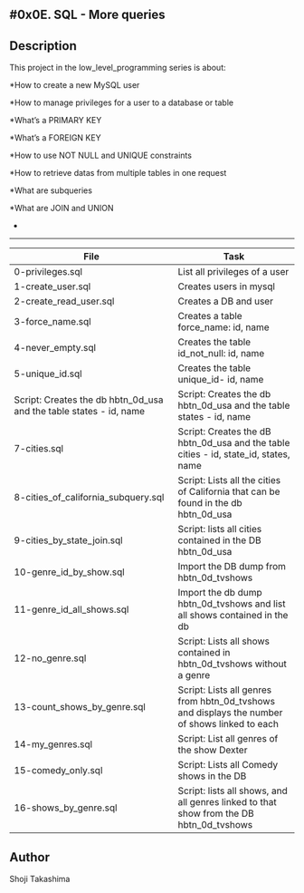 #0x0E. SQL - More queries
---
## Description

This project in the low_level_programming series is about:

*How to create a new MySQL user

*How to manage privileges for a user to a database or table

*What’s a PRIMARY KEY

*What’s a FOREIGN KEY

*How to use NOT NULL and UNIQUE constraints

*How to retrieve datas from multiple tables in one request

*What are subqueries

*What are JOIN and UNION

*

---
File|Task
---|---
0-privileges.sql | List all privileges of a user
1-create_user.sql | Creates users in mysql
2-create_read_user.sql | Creates a DB and user
3-force_name.sql | Creates a table force_name: id, name
4-never_empty.sql | Creates the table id_not_null: id, name
5-unique_id.sql | Creates the table unique_id- id, name
Script: Creates the db hbtn_0d_usa and the table states - id, name | Script: Creates the db hbtn_0d_usa and the table states - id, name
7-cities.sql | Script: Creates the dB hbtn_0d_usa and the table cities - id, state_id, states, name
8-cities_of_california_subquery.sql | Script: Lists all the cities of California that can be found in the db hbtn_0d_usa
9-cities_by_state_join.sql | Script: lists all cities contained in the DB hbtn_0d_usa
10-genre_id_by_show.sql | Import the DB dump from hbtn_0d_tvshows
11-genre_id_all_shows.sql | Import the db dump hbtn_0d_tvshows and list all shows contained in the db
12-no_genre.sql | Script: Lists all shows contained in hbtn_0d_tvshows without a genre
13-count_shows_by_genre.sql | Script: Lists all genres from hbtn_0d_tvshows and displays the number of shows linked to each
14-my_genres.sql | Script: List all genres of the show Dexter
15-comedy_only.sql | Script: Lists all Comedy shows in the DB
16-shows_by_genre.sql | Script: lists all shows, and all genres linked to that show from the DB hbtn_0d_tvshows

## Author
 Shoji Takashima
